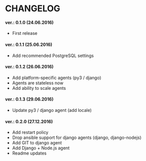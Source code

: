 CHANGELOG
=========

#### ver.: 0.1.0 (24.06.2016)
* First release

#### ver.: 0.1.1 (25.06.2016)
* Add recommended PostgreSQL settings

#### ver.: 0.1.2 (26.06.2016)
* Add platform-specific agents (py3 / django)
* Agents are stateless now
* Add ability to scale agents

#### ver.: 0.1.3 (29.06.2016)
* Update py3 / django agent (add locale)

#### ver.: 0.2.0 (27.12.2016)
* Add restart policy
* Drop ansible support for django agents (django, django-nodejs)
* Add GIT to django agent
* Add Django + Node.js agent
* Readme updates

